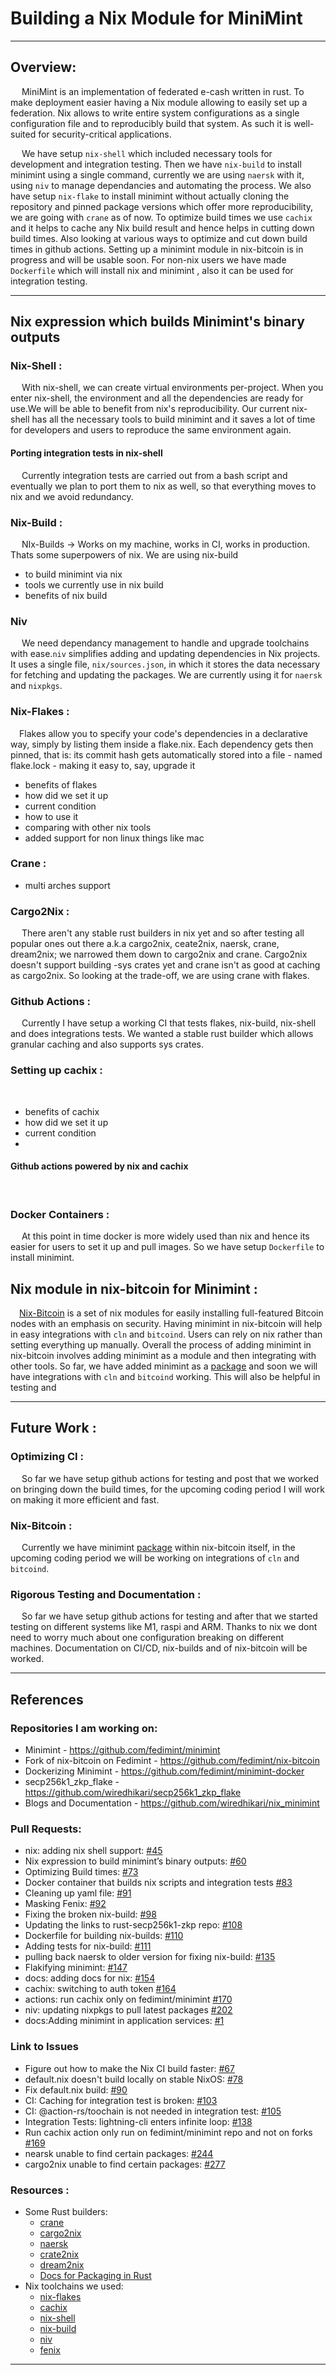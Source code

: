 # Building a Nix Module for MiniMint
----------------------------------------

## Overview:

&emsp; MiniMint is an implementation of federated e-cash written in rust. 
To make deployment easier having a Nix module allowing to easily set up a federation. Nix allows to write entire system configurations as a single configuration file and to reproducibly build that system. As such it is well-suited for security-critical applications.

&emsp; We have setup `nix-shell` which included necessary tools for development and integration testing. Then we have `nix-build` to install minimint using a single command, currently we are using `naersk` with it, using `niv` to manage dependancies and automating the process. We also have setup `nix-flake` to install minimint without actually cloning the repository and pinned package versions which offer more reproducibility, we are going with `crane` as of now. To optimize build times we use `cachix` and it helps to cache any Nix build result and hence helps in cutting down build times. Also looking at various ways to optimize and cut down build times in github actions. Setting up a minimint module in nix-bitcoin is in progress and will be usable soon. For non-nix users we have made `Dockerfile` which will install nix and minimint , also it can be used for integration testing.

---------------------------------------------

## Nix expression which builds Minimint's binary outputs

### Nix-Shell :
&emsp; With nix-shell, we can create virtual environments per-project. When you enter nix-shell, the environment and all the dependencies are ready for use.We will be able to benefit from nix's reproducibility. Our current nix-shell has all the necessary tools to build minimint and it saves a lot of time for developers and users to reproduce the same environment again.
#### Porting integration tests in nix-shell
&emsp; Currently integration tests are carried out from a bash script and eventually we plan to port them to nix as well, so that everything moves to nix and we avoid redundancy. 

### Nix-Build :
&emsp; NIx-Builds -> Works on my machine, works in CI, works in production. Thats some superpowers of nix. We are using nix-build
- to build minimint via nix
- tools we currently use in nix build
- benefits of nix build
#### 

### Niv
&emsp; We need dependancy management to handle and upgrade toolchains with ease.`niv` simplifies adding and updating dependencies in Nix projects. It uses a single file, `nix/sources.json`, in which it stores the data necessary for fetching and updating the packages. We are currently using it for `naersk` and `nixpkgs`.


### Nix-Flakes :
&emsp;Flakes allow you to specify your code's dependencies in a declarative way, simply by listing them inside a flake.nix. Each dependency gets then pinned, that is: its commit hash gets automatically stored into a file - named flake.lock - making it easy to, say, upgrade it
&emsp;
- benefits of flakes
- how did we set it up
- current condition
- how to use it
- comparing with other nix tools
- added support for non linux things like mac

### Crane :
- multi arches support

### Cargo2Nix :

&emsp; There aren't any stable rust builders in nix yet and so after testing all popular ones out there a.k.a cargo2nix, ceate2nix, naersk, crane, dream2nix; we narrowed them down to cargo2nix and crane. Cargo2nix doesn't support building -sys crates yet and crane isn't as good at caching as cargo2nix. So looking at the trade-off, we are using crane with flakes. 

### Github Actions : 
&emsp; Currently I have setup a working CI that tests flakes, nix-build, nix-shell and does integrations tests. We wanted a stable rust builder which allows granular caching and also supports sys crates.

### Setting up cachix :
&emsp; 
- benefits of cachix
- how did we set it up
- current condition
- 
#### Github actions powered by nix and cachix
&emsp; 

### Docker Containers :
&emsp; At this point in time docker is more widely used than nix and hence its easier for users to set it up and pull images. So we have setup `Dockerfile` to install minimint.

## Nix module in nix-bitcoin for Minimint :
&emsp;[Nix-Bitcoin](https://github.com/fort-nix/nix-bitcoin) is a set of nix modules for easily installing full-featured Bitcoin nodes with an emphasis on security. Having minimint in nix-bitcoin will help in easy integrations with `cln` and `bitcoind`. Users can rely on nix rather than setting everything up manually.
Overall the process of adding minimint in nix-bitcoin involves adding minimint as a module and then integrating with other tools. So far, we have added minimint as a [package](https://github.com/fedimint/nix-bitcoin/blob/minimint/pkgs/minimint/default.nix)   and soon we will have integrations with `cln` and `bitcoind` working. This will also be helpful in testing and 


-----------------------------------------
## Future Work :

### Optimizing CI :
&emsp; So far we have setup github actions for testing and post that we worked on bringing down the build times, for the upcoming coding period I will work on making it more efficient and fast.

### Nix-Bitcoin :
&emsp; Currently we have minimint [package](https://github.com/fedimint/nix-bitcoin/blob/minimint/pkgs/minimint/default.nix) within nix-bitcoin itself, in the upcoming coding period we will be working on integrations of `cln` and `bitcoind`. 

### Rigorous Testing and Documentation :
&emsp; So far we have setup github actions for testing and after that we started testing on different systems like M1, raspi and ARM. Thanks to nix we dont need to worry much about one configuration breaking on different machines. Documentation on CI/CD, nix-builds and of nix-bitcoin will be worked.

----------------------------------------

## References

### Repositories I am working on:
* Minimint - https://github.com/fedimint/minimint
* Fork of nix-bitcoin on Fedimint - https://github.com/fedimint/nix-bitcoin
* Dockerizing Minimint -  https://github.com/fedimint/minimint-docker
* secp256k1_zkp_flake - https://github.com/wiredhikari/secp256k1_zkp_flake
* Blogs and Documentation - https://github.com/wiredhikari/nix_minimint

### Pull Requests:

* nix: adding nix shell support: [#45](https://github.com/fedimint/minimint/pull/45)
* Nix expression to build minimint’s binary outputs: [#60](https://github.com/fedimint/minimint/pull/60)
* Optimizing Build times: [#73](https://github.com/fedimint/minimint/pull/73)
* Docker container that builds nix scripts and integration tests [#83](https://github.com/fedimint/minimint/pull/83)
* Cleaning up yaml file: [#91](https://github.com/fedimint/minimint/pull/91)
* Masking Fenix: [#92](https://github.com/fedimint/minimint/pull/92)
* Fixing the broken nix-build: [#98](https://github.com/fedimint/minimint/pull/98)
* Updating the links to rust-secp256k1-zkp repo: [#108](https://github.com/fedimint/minimint/pull/108)
* Dockerfile for building nix-builds: [#110](https://github.com/fedimint/minimint/pull/110)
* Adding tests for nix-build: [#111](https://github.com/fedimint/minimint/pull/111)
* pulling back naersk to older version for fixing nix-build: [#135]( https://github.com/fedimint/minimint/pull/135)
* Flakifying minimint: [#147](https://github.com/fedimint/minimint/pull/147)
* docs: adding docs for nix: [#154](https://github.com/fedimint/minimint/pull/154)
* cachix: switching to auth token [#164](https://github.com/fedimint/minimint/pull/164)
* actions: run cachix only on fedimint/minimint [#170](https://github.com/fedimint/minimint/pull/170)
*  niv: updating nixpkgs to pull latest packages [#202](https://github.com/fedimint/minimint/pull/202) 
* docs:Adding minimint in application services: [#1](https://github.com/fedimint/nix-bitcoin/pull/1)

### Link to Issues 

* Figure out how to make the Nix CI build faster: [#67](https://github.com/fedimint/minimint/issues/67)
* default.nix doesn't build locally on stable NixOS: [#78](https://github.com/fedimint/minimint/issues/78)
* Fix default.nix build: [#90](https://github.com/fedimint/minimint/issues/90)
* CI: Caching for integration test is broken: [#103](https://github.com/fedimint/minimint/issues/103)
* CI: @action-rs/toochain is not needed in integration test: [#105](https://github.com/fedimint/minimint/issues/105)
* Integration Tests: lightning-cli enters infinite loop: [#138](https://github.com/fedimint/minimint/issues/138)
* Run cachix action only run on fedimint/minimint repo and not on forks [#169](https://github.com/fedimint/minimint/issues/169) 
* nearsk unable to find certain packages: [#244](https://github.com/nix-community/naersk/issues/244)
* cargo2nix unable to find certain packages: [#277](https://github.com/cargo2nix/cargo2nix/issues/277)

### Resources :
* Some Rust builders:
    * [crane](https://github.com/ipetkov/crane)
    * [cargo2nix](https://github.com/cargo2nix/cargo2nix)
    * [naersk](https://github.com/nix-community/naersk)
    * [crate2nix](https://github.com/kolloch/crate2nix)
    * [dream2nix](https://github.com/nix-community/dream2nix)
    * [Docs for Packaging in Rust](https://nixos.org/manual/nixpkgs/stable/#rust)
* Nix toolchains we used:
    * [nix-flakes](https://nixos.wiki/wiki/Flakes)
    * [cachix](https://docs.cachix.org/)
    * [nix-shell](https://nixos.org/manual/nix/stable/command-ref/nix-shell.html)
    * [nix-build](https://nixos.org/manual/nix/stable/command-ref/nix-build.html)
    * [niv](https://github.com/nmattia/niv)
    * [fenix](https://github.com/nix-community/fenix)
-------------------------------------------------